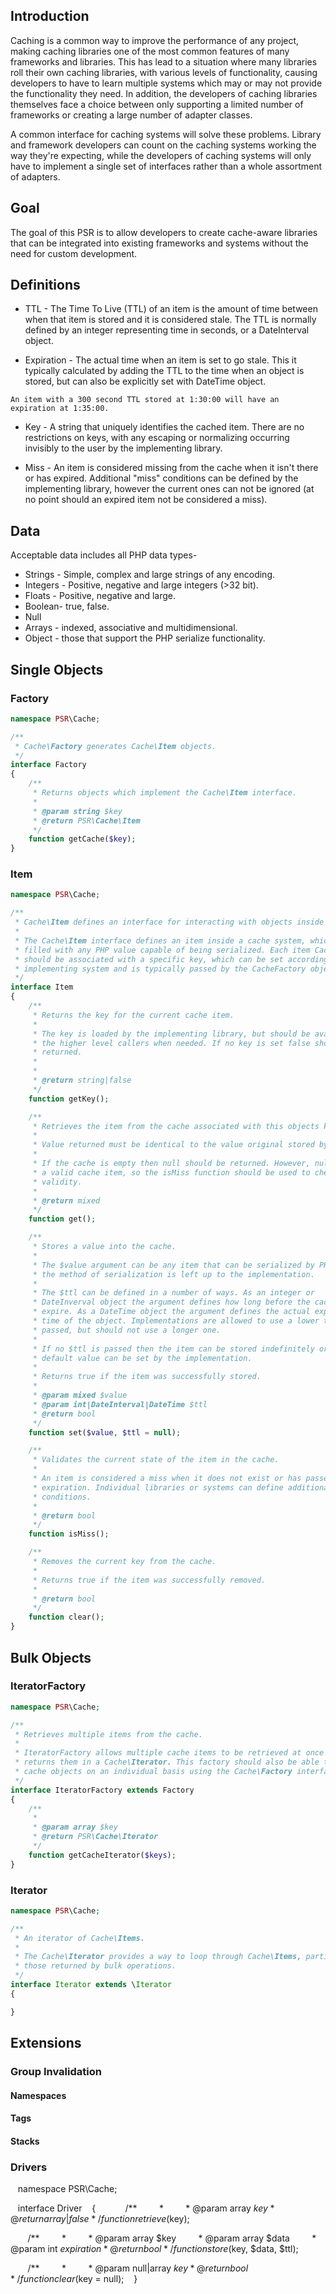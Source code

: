 ## Introduction

Caching is a common way to improve the performance of any project, making caching libraries one of the most common features of many frameworks and libraries. This has lead to a situation where many libraries roll their own caching libraries, with various levels of functionality, causing developers to have to learn multiple systems which may or may not provide the functionality they need. In addition, the developers of caching libraries themselves face a choice between only supporting a limited number of frameworks or creating a large number of adapter classes.

A common interface for caching systems will solve these problems. Library and framework developers can count on the caching systems working the way they're expecting, while the developers of caching systems will only have to implement a single set of interfaces rather than a whole assortment of adapters.


## Goal

The goal of this PSR is to allow developers to create cache-aware libraries that can be integrated into existing frameworks and systems without the need for custom development.


## Definitions

*    TTL - The Time To Live (TTL) of an item is the amount of time between when that item is stored and it is considered stale. The TTL is normally defined by an integer representing time in seconds, or a DateInterval object.  
 
 *    Expiration - The actual time when an item is set to go stale. This it typically calculated by adding the TTL to the time when an object is stored, but can also be explicitly set with DateTime object.
    
    An item with a 300 second TTL stored at 1:30:00 will have an expiration at 1:35:00.
   
*    Key - A string that uniquely identifies the cached item. There are no restrictions on keys, with any escaping or normalizing occurring invisibly to the user by the implementing library.

*    Miss - An item is considered missing from the cache when it isn't there or has expired. Additional "miss" conditions can be defined by the implementing library, however the current ones can not be ignored (at no point should an expired item not be considered a miss).


## Data    

Acceptable data includes all PHP data types-

*    Strings - Simple, complex and large strings of any encoding.
*    Integers - Positive, negative and large integers (>32 bit).
*    Floats - Positive, negative and large.
*    Boolean- true, false.
*    Null
*    Arrays - indexed, associative and multidimensional.
*    Object - those that support the PHP serialize functionality.


## Single Objects

### Factory


```php
namespace PSR\Cache;

/**
 * Cache\Factory generates Cache\Item objects.
 */
interface Factory
{
    /**
     * Returns objects which implement the Cache\Item interface.
     *
     * @param string $key
     * @return PSR\Cache\Item
     */
    function getCache($key);
}
```

### Item

```php
namespace PSR\Cache;

/**
 * Cache\Item defines an interface for interacting with objects inside a cache.
 *
 * The Cache\Item interface defines an item inside a cache system, which can be
 * filled with any PHP value capable of being serialized. Each item Cache\Item
 * should be associated with a specific key, which can be set according to the
 * implementing system and is typically passed by the CacheFactory object.
 */
interface Item
{
    /**
     * Returns the key for the current cache item.
     *
     * The key is loaded by the implementing library, but should be available to
     * the higher level callers when needed. If no key is set false should be
     * returned.
     *
     *
     * @return string|false
     */
    function getKey();

    /**
     * Retrieves the item from the cache associated with this objects key.
     *
     * Value returned must be identical to the value original stored by set().
     *
     * If the cache is empty then null should be returned. However, null is also
     * a valid cache item, so the isMiss function should be used to check
     * validity.
     * 
     * @return mixed
     */
    function get();

    /**
     * Stores a value into the cache.
     *
     * The $value argument can be any item that can be serialized by PHP, although
     * the method of serialization is left up to the implementation.
     *
     * The $ttl can be defined in a number of ways. As an integer or
     * DateInverval object the argument defines how long before the cache should
     * expire. As a DateTime object the argument defines the actual expiration
     * time of the object. Implementations are allowed to use a lower time than
     * passed, but should not use a longer one.
     *
     * If no $ttl is passed then the item can be stored indefinitely or a
     * default value can be set by the implementation.
     *
     * Returns true if the item was successfully stored.
     *
     * @param mixed $value
     * @param int|DateInterval|DateTime $ttl
     * @return bool
     */
    function set($value, $ttl = null);

    /**
     * Validates the current state of the item in the cache.
     *
     * An item is considered a miss when it does not exist or has passed it's
     * expiration. Individual libraries or systems can define additional miss
     * conditions.
     *
     * @return bool
     */
    function isMiss();

    /**
     * Removes the current key from the cache.
     *
     * Returns true if the item was successfully removed.
     *
     * @return bool
     */
    function clear();
}
```


## Bulk Objects 
 
### IteratorFactory    

```php
namespace PSR\Cache;

/**
 * Retrieves multiple items from the cache.
 *
 * IteratorFactory allows multiple cache items to be retrieved at once and
 * returns them in a Cache\Iterator. This factory should also be able to return
 * cache objects on an individual basis using the Cache\Factory interface.
 */
interface IteratorFactory extends Factory
{
    /**
     *
     * @param array $key
     * @return PSR\Cache\Iterator
     */
    function getCacheIterator($keys);
}
```


### Iterator

```php
namespace PSR\Cache;

/**
 * An iterator of Cache\Items.
 *
 * The Cache\Iterator provides a way to loop through Cache\Items, particularly
 * those returned by bulk operations.
 */
interface Iterator extends \Iterator
{

}
```

## Extensions

### Group Invalidation

#### Namespaces

#### Tags

#### Stacks




### Drivers

    namespace PSR\Cache;

    interface Driver
    {    
        /**
         *
         * @param array $key
         * @return array|false
         */        
        function retrieve($key);

        /**
         *
         * @param array $key
         * @param array $data
         * @param int $expiration
         * @return bool
         */        
        function store($key, $data, $ttl);

        /**
         *
         * @param null|array $key
         * @return bool
         */
        function clear($key = null);
    }